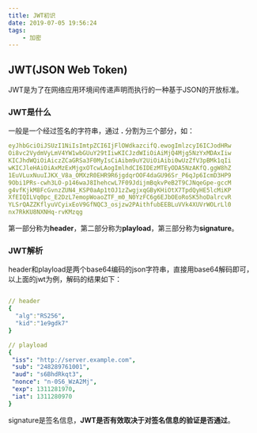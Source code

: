 ```yaml
---
title: JWT初识
date: 2019-07-05 19:56:24
tags: 
    - 加密
---
```


## JWT(JSON Web Token)

JWT是为了在网络应用环境间传递声明而执行的一种基于JSON的开放标准。

### JWT是什么

一般是一个经过签名的字符串，通过 **.** 分割为三个部分，如：

```yaml
eyJhbGciOiJSUzI1NiIsImtpZCI6IjFlOWdkazcifQ.ewogImlzcyI6ICJodHRw
Oi8vc2VydmVyLmV4YW1wbGUuY29tIiwKICJzdWIiOiAiMjQ4Mjg5NzYxMDAxIiw
KICJhdWQiOiAiczZCaGRSa3F0MyIsCiAibm9uY2UiOiAibi0wUzZfV3pBMk1qIi
wKICJleHAiOiAxMzExMjgxOTcwLAogImlhdCI6IDEzMTEyODA5NzAKfQ.ggW8hZ
1EuVLuxNuuIJKX_V8a_OMXzR0EHR9R6jgdqrOOF4daGU96Sr_P6qJp6IcmD3HP9
9Obi1PRs-cwh3LO-p146waJ8IhehcwL7F09JdijmBqkvPeB2T9CJNqeGpe-gccM
g4vfKjkM8FcGvnzZUN4_KSP0aAp1tOJ1zZwgjxqGByKHiOtX7TpdQyHE5lcMiKP
XfEIQILVq0pc_E2DzL7emopWoaoZTF_m0_N0YzFC6g6EJbOEoRoSK5hoDalrcvR
YLSrQAZZKflyuVCyixEoV9GfNQC3_osjzw2PAithfubEEBLuVVk4XUVrWOLrLl0
nx7RkKU8NXNHq-rvKMzqg
```

第一部分称为**header**，第二部分称为**playload**，第三部分称为**signature**。

### JWT解析
header和playload是两个base64编码的json字符串，直接用base64解码即可，以上面的jwt为例，解码的结果如下：

```yaml

// header
{
  "alg":"RS256",
  "kid":"1e9gdk7"
}

// playload
{
 "iss": "http://server.example.com",
 "sub": "248289761001",
 "aud": "s6BhdRkqt3",
 "nonce": "n-0S6_WzA2Mj",
 "exp": 1311281970,
 "iat": 1311280970
}

```

signature是签名信息，**JWT是否有效取决于对签名信息的验证是否通过**。